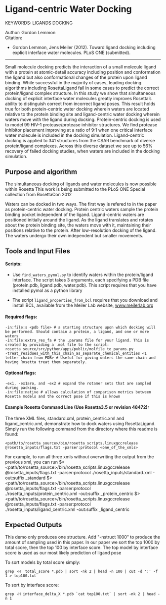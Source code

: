 Ligand-centric Water Docking
============================

KEYWORDS: LIGANDS DOCKING

Author: Gordon Lemmon  
Citation:
* Gordon Lemmon, Jens Meiler (2012). Toward ligand docking including explicit 
  interface water molecules. PLoS ONE (submitted).

---

Small molecule docking predicts the interaction of a small molecule ligand with 
a protein at atomic-detail accuracy including position and conformation the 
ligand but also conformational changes of the protein upon ligand binding. 
While successful in the majority of cases, leading docking algorithms including 
RosettaLigand fail in some cases to predict the correct protein/ligand complex 
structure. In this study we show that simultaneous docking of explicit 
interface water molecules greatly improves Rosetta’s ability to distinguish 
correct from incorrect ligand poses. This result holds true for both 
protein-centric water docking wherein waters are located relative to the 
protein binding site and ligand-centric water docking wherein waters move with 
the ligand during docking. Protein-centric docking is used to model 99 HIV-1 
protease/protease inhibitor structures. We find protease inhibitor placement 
improving at a ratio of 9:1 when one critical interface water molecule is 
included in the docking simulation. Ligand-centric docking is applied to 341 
structures from the CSAR benchmark of diverse protein/ligand complexes. Across 
this diverse dataset we see up to 56% recovery of failed docking studies, when 
waters are included in the docking simulation.

Purpose and algorithm
---------------------

The simultaneous docking of ligands and water molecules is now possible within Rosetta
This work is being submitted to the PLoS ONE Special collection from RosettaCon 2012

Waters can be docked in two ways. The first way is refered to in the paper as protein-centric 
water docking. Protein centric waters sample the protein binding pocket independent of the ligand.
Ligand-centric waters are positioned initially around the ligand. As the ligand translates and
rotates about the protein binding site, the waters move with it, maintaining their positions relative
to the protein. After low-resolution docking of the ligand. The waters undergo their own independent
but smaller movements.

Tools and Input Files
---------------------

#### Scripts:

* Use `find_waters_pymol.py` to identify waters within the protein/ligand 
  interface. The script takes 3 arguments, each specifying a PDB file 
  (protein.pdb, ligand.pdb, water.pdb). This script requires that you have 
  installed pymol as a python library

* The script `ligand_properties_from_bcl` requires that you download and 
  install BCL, available from the Meiler Lab website, www.meilerlab.org

#### Required flags:

    -in:file:s <pdb file> # a starting structure upon which docking will be performed. Should contain a protein, a ligand, and one or more waters
    -in:file:extra_res_fa # the .params file for your ligand. This is created by providing a .mol file to the script: rosetta_source/src/python/apps/public/molfile_to_params.py
    -treat_residues_with_this_chain_as_separate_chemical_entities <1 letter chain from PDB> # Useful for giving waters the same chain and having Rosetta treat them separately.

#### Optional flags:

    -ex1, -ex1aro, and -ex2 # expand the rotamer sets that are sampled during packing.
    -in:file:native # allows calculation of comparison metrics between Rosetta models and the correct pose if this is known

#### Example Rosetta Command Line (Use Rosetta3.5 or revision 48472):

The three XML files, standard.xml, protein_centric.xml and ligand_centric.xml, demonstrate how to dock waters using
RosettaLigand. Simply run the following command from the directory where this readme is found:

    <path/to/rosetta_source>/bin/rosetta_scripts.linuxgccrelease @rosetta_inputs/flags.txt -parser:protocol <one_of_the_xmls>

For example, to run all three xmls without overwriting the output from the previous xml, you can run
    $> <path/to/rosetta_source>/bin/rosetta_scripts.linuxgccrelease @rosetta_inputs/flags.txt -parser:protocol ./rosetta_inputs/standard.xml -out:suffix _standard
    $> <path/to/rosetta_source>/bin/rosetta_scripts.linuxgccrelease @rosetta_inputs/flags.txt -parser:protocol ./rosetta_inputs/protein_centric.xml -out:suffix _protein_centric
    $> <path/to/rosetta_source>/bin/rosetta_scripts.linuxgccrelease @rosetta_inputs/flags.txt -parser:protocol ./rosetta_inputs/ligand_centric.xml -out:suffix _ligand_centric
    

Expected Outputs
----------------

This demo only produces one structure. Add "-nstruct 1000" to produce the amount of sampling used in this paper.
In our paper we sort the top 1000 by total score, then the top 100 by interface score. The top model by interface
score is used as our most likely prediction of ligand pose

To sort models by total score simply:

    grep -H  total_score *.pdb | sort -nk 2 | head -n 100 | cut -d ':' -f 1 > top100.txt

To sort by interface score:

    grep -H interface_delta_X *.pdb `cat top100.txt` | sort -nk 2 | head -n 1
